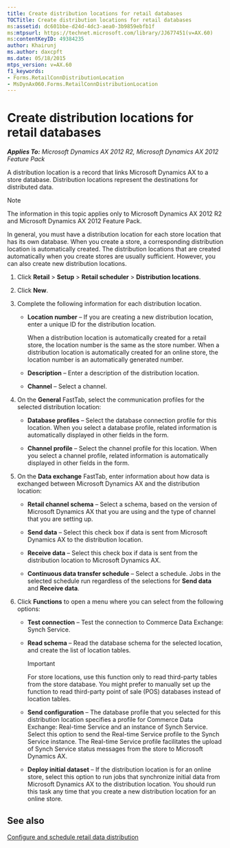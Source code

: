 ```yaml
---
title: Create distribution locations for retail databases
TOCTitle: Create distribution locations for retail databases
ms:assetid: dc601bbe-d24d-4dc3-aea0-3b9859ebfb1f
ms:mtpsurl: https://technet.microsoft.com/library/JJ677451(v=AX.60)
ms:contentKeyID: 49384235
author: Khairunj
ms.author: daxcpft
ms.date: 05/18/2015
mtps_version: v=AX.60
f1_keywords:
- Forms.RetailConnDistributionLocation
- MsDynAx060.Forms.RetailConnDistributionLocation
---
```


# Create distribution locations for retail databases 


_**Applies To:** Microsoft Dynamics AX 2012 R2, Microsoft Dynamics AX 2012 Feature Pack_

A distribution location is a record that links Microsoft Dynamics AX to a store database. Distribution locations represent the destinations for distributed data.


> [!NOTE]
> <P>The information in this topic applies only to Microsoft Dynamics AX 2012 R2 and Microsoft Dynamics AX 2012 Feature Pack.</P>



In general, you must have a distribution location for each store location that has its own database. When you create a store, a corresponding distribution location is automatically created. The distribution locations that are created automatically when you create stores are usually sufficient. However, you can also create new distribution locations.

1.  Click **Retail** \> **Setup** \> **Retail scheduler** \> **Distribution locations**.

2.  Click **New**.

3.  Complete the following information for each distribution location.
    
      - **Location number** – If you are creating a new distribution location, enter a unique ID for the distribution location.
        
        When a distribution location is automatically created for a retail store, the location number is the same as the store number. When a distribution location is automatically created for an online store, the location number is an automatically generated number.
    
      - **Description** – Enter a description of the distribution location.
    
      - **Channel** – Select a channel.

4.  On the **General** FastTab, select the communication profiles for the selected distribution location:
    
      - **Database profiles** – Select the database connection profile for this location. When you select a database profile, related information is automatically displayed in other fields in the form.
    
      - **Channel profile** – Select the channel profile for this location. When you select a channel profile, related information is automatically displayed in other fields in the form.

5.  On the **Data exchange** FastTab, enter information about how data is exchanged between Microsoft Dynamics AX and the distribution location:
    
      - **Retail channel schema** – Select a schema, based on the version of Microsoft Dynamics AX that you are using and the type of channel that you are setting up.
    
      - **Send data** – Select this check box if data is sent from Microsoft Dynamics AX to the distribution location.
    
      - **Receive data** – Select this check box if data is sent from the distribution location to Microsoft Dynamics AX.
    
      - **Continuous data transfer schedule** – Select a schedule. Jobs in the selected schedule run regardless of the selections for **Send data** and **Receive data**.

6.  Click **Functions** to open a menu where you can select from the following options:
    
      - **Test connection** – Test the connection to Commerce Data Exchange: Synch Service.
    
      - **Read schema** – Read the database schema for the selected location, and create the list of location tables.
        

        > [!IMPORTANT]
        > <P>For store locations, use this function only to read third-party tables from the store database. You might prefer to manually set up the function to read third-party point of sale (POS) databases instead of location tables.</P>

    
      - **Send configuration** – The database profile that you selected for this distribution location specifies a profile for Commerce Data Exchange: Real-time Service and an instance of Synch Service. Select this option to send the Real-time Service profile to the Synch Service instance. The Real-time Service profile facilitates the upload of Synch Service status messages from the store to Microsoft Dynamics AX.
    
      - **Deploy initial dataset** – If the distribution location is for an online store, select this option to run jobs that synchronize initial data from Microsoft Dynamics AX to the distribution location. You should run this task any time that you create a new distribution location for an online store.

## See also

[Configure and schedule retail data distribution](configure-and-schedule-retail-data-distribution.md)

  


